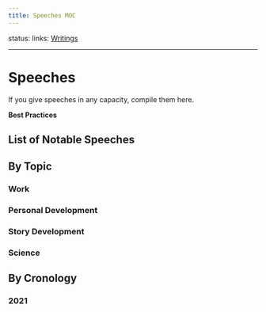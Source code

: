 ```yaml
---
title: Speeches MOC
---
```

status:
links: [Writings](out/060-creations-moc.md) 

---
# Speeches
If you give speeches in any capacity, compile them here. 

**Best Practices**


## List of Notable Speeches

## By Topic
### Work
### Personal Development
### Story Development
### Science

## By Cronology
### 2021
